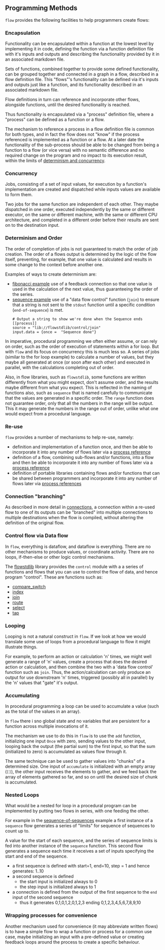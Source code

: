 ## Programming Methods
`flow` provides the following facilities to help programmers create flows:

### Encapsulation
Functionality can be encapsulated within a function at the lowest level by implementing it in code, defining
the function via a function definition file with it's inputs and outputs and describing the functionality 
provided by it in an associated markdown file.

Sets of functions, combined together to provide some defined functionality, can be grouped together and connected
in a graph in a flow, described in a flow definition file. This "flows"'s functionality can be defined via it's inputs
and outputs just like a function, and its functionality described in an associated markdown file.

Flow definitions in turn can reference and incorporate other flows, alongside functions, until the desired 
functionality is reached.

Thus functionality is encapsulated via a "process" definition file, where a "process" can be defined as a function or
a flow.

The mechanism to reference a process in a flow definition file is common for both types, and in fact the flow does
not "know" if the process referenced is implemented as a function or a flow. At a later date the functionality of 
the sub-process should be able to be changed from being a function to a flow (or vice versa) with no semantic difference
and no required change on the program and no impact to its execution result, within the limits of [determinism and
concurrency](#determinism-and-order).

### Concurrency
Jobs, consisting of a set of input values, for execution by a function's implementation are created and dispatched
while inputs values are available to form them.

Two jobs for the same function are independent of each other. They maybe dispatched in one order, executed 
independently by the same or different executor, on the same or different machine, with the same or different CPU
architecture, and completed in a different order before their results are sent on to the destination input.

### Determinism and Order
The order of completion of jobs is not guaranteed to match the order of job creation. The order of a flows output is
determined by the logic of the flow itself, preventing, for example, that one value is calculated and results in
some change to the context before another one.

Examples of ways to create determinism are:
- [fibonacci example](../../flowr/examples/fibonacci/root.toml) use of a feedback connection so that one value is used
in the calculation of the next value, thus guaranteeing the order of the series.
- [sequence example](../../flowr/examples/sequence/root.toml) use of a "data flow control" function (`join`) to ensure
that a string is not sent to the `stdout` function until a specific condition (`end-of-sequence`) is met.
  ```
  # Output a string to show we're done when the Sequence ends
  [[process]]
  source = "lib://flowstdlib/control/join"
  input.data = {once =  "Sequence done"}
  ```

In imperative, procedural programming we often either assume, or can rely on order, such as the order of execution
of statements within a for loop. But with `flow` and its focus on concurrency this is much less so. A series of jobs
(similar to the for loop example) to calculate a number of values, but they maybe all generated at once (or soon
after each other) and executed in parallel, with the calculations completing out of order.

Also, in flow libraries, such as `flowstdlib`, some functions are written differently from what you might expect,
don't assume order, and the results maybe different from what you expect. This is reflected in the naming of functions
also, such as `sequence` that is named carefully to communicate that the values are generated in a specific order.
The `range` function does not guarantee order, only that all the numbers in the range will be output.
This it may generate the numbers in the range out of order, unlike what one would expect from a procedural language.

### Re-use
`flow` provides a number of mechanisms to help re-use, namely:
- definition and implementation of a function once, and then be able to incorporate it into any number of flows later
via a [process reference](process_references.md)
- definition of a flow, combining sub-flows and/or functions, into a flow and then be able to incorporate it into any 
number of flows later via a [process reference](process_references.md)
- definition of portable libraries containing flows and/or functions that can be shared between programmers and
  incorporate it into any number of flows later via [process references](process_references.md)

### Connection "branching"
As described in more detail in [connections](connections.md), a connection within a re-used flow to one of its
outputs can be "branched" into multiple connections to multiple destinations when the flow is compiled, without 
altering the definition of the original flow.

### Control flow via Data flow
In `flow`, everything is dataflow, and dataflow is everything. There are no other mechanisms to produce values,
or coordinate activity. There are no loops, if-then-else or other logic control mechanisms.

The [flowstdlib](../../flowstdlib/README.md) library provides the `control` module with a a series of 
functions and flows that you can use to control the flow of data, and hence program "control". 
These are functions such as:
- [compare_switch](../../flowstdlib/src/control/compare_switch/compare_switch.md)
- [index](../../flowstdlib/src/control/index/index.md)
- [join](../../flowstdlib/src/control/join/join.md)
- [route](../../flowstdlib/src/control/route/route.md)
- [select](../../flowstdlib/src/control/select/select.md)
- [tap](../../flowstdlib/src/control/tap/tap.md)

### Looping
Looping is not a natural construct in `flow`. If we look at how we would translate some use of loops from a 
procedural language to flow it might illustrate things.

For example, to perform an action or calculation 'n' times, we might well generate a range of 'n' values, create a
process that does the desired action or calculation, and then combine the two with a 'data flow control' function
such as `join`. Thus, the action/calculation can only produce an output for use downstream 'n' times, triggered
(possibly all in parallel) by the 'n' values that "gate" it's output.

### Accumulating 
In procedural programming a loop can be used to accumulate a value (such as the total of the values in an array).

In `flow` there i sno global state and no variables that are persistent for a function across multiple invocations 
of it.

The mechanism we use to do this in `flow` is to use the `add` function, initializing one input `Once` with zero, 
sending values to the other input, looping back the output (the partial sum) to the first input, so that the sum 
(initialized to zero) is accumulated as values flow through it.

The same technique can be used to gather values into "chunks" of a determined size. One input of `accumulate` is 
initialized with an empty array (`[]`), the other input receives the elements to gather, and we feed back the 
array of elements gathered so far, and so on until the desired size of chunk is accumulated. 

### Nested Loops
What would be a nested for loop in a procedural program can be implemented by putting two flows in series, with
one feeding the other. 

For example in the [sequence-of-sequences](../../flowr/examples/sequence-of-sequences/root.toml) 
example a first instance of a `sequence` flow generates a series of "limits" for sequence of sequences to count up to.

A value for the start of each sequence, and the series of sequence limits is fed into another instance of the 
`sequence` function. This second flow generates a sequence each time it receives a set of inputs specifying the start
and end of the sequence.
- a first sequence is defined with start=1, end=10, step = 1 and hence generates: 1..10
- a second sequence is defined
  - the start input is initialized always to 0
  - the step input is initialized always to 1 
- a connection is defined from the output of the first sequence to the `end` input of the second sequence
  - thus it generates 0,1,0,1,2,0,1,2,3    ending    0,1,2,3,4,5,6,7,8,9,10

### Wrapping processes for convenience
Another mechanism used for convenience (it may abbreviate written flows) is to have a simple flow to wrap a function or
process for a common use case, maybe initializing an input with a pre-defined value or creating feedback loops around 
the process to create a specific behaviour.
